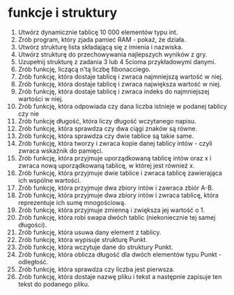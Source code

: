 # funkcje i struktury
1. Utwórz dynamicznie tablicę 10 000 elementów typu int.
2. Zrób program, który zjada pamieć RAM - pokaż, że działa.
3. Utwórz strukturę lista składającą się z imienia i nazwiska.
4. Utwórz strukturę do przechowywania najlepszych wyników z gry.
5. Uzupełnij strukturę z zadania 3 lub 4 5cioma przykładowymi danymi.
6. Zrób funkcję, liczącą n'tą liczbę fibonacciego.
7. Zrób funkcję, która dostaje tablicę i zwraca najmniejszą wartość w niej.
8. Zrób funkcję, która dostaje tablicę i zwraca największa wartość w niej.
9. Zrób funkcję, która dostaje tablicę i zwraca indeks do najmniejszej wartości w niej.
10. Zrób funkcję, która odpowiada czy dana liczba istnieje w podanej tablicy czy nie
11. Zrób funkcję długość, która liczy długość wczytanego napisu.
12. Zrób funkcję, która sprawdza czy dwa ciągi znaków są równe.
13. Zrób funkcję, która sprawdza czy dwie tablice są takie same.
14. Zrób funkcję, która tworzy i zwraca kopie danej tablicy intów - czyli zwraca wskaźnik do pamięci.
15. Zrób funkcję, która przyjmuje uporządkowaną tablicę intów oraz x i zwraca nową uporządkowaną tablicę, w której jest również x.
16. Zrób funkcję, która przyjmuje dwie tablice i zwraca tablicę zawierająca ich wspólne wartości.
17. Zrób funkcję, która przyjmuje dwa zbiory intów i zawraca zbiór A-B.
18. Zrób funkcję, która przyjmuje dwa zbiory intów i zwraca tablicę, która reprezentuje ich sumę mnogościową.
19. Zrób funkcję, która przyjmuje zmienną i zwiększa jej wartość o 1.
20. Zrób funkcję, która robi swapa dwóch tablic (niekoniecznie tej samej długości).
21. Zrób funkcję, która usuwa dany element z tablicy.
22. Zrób funkcję, która wypisuje strukturę Punkt.
23. Zrób funkcję, która wczytuje dane do struktury Punkt.
24. Zrób funkcję, która oblicza długość  dla dwóch elementów typu Punkt - odległość.
25. Zrób funkcję, która sprawdza czy liczba jest pierwsza.
26. Zrób funkcję, która dostaje nazwę pliku i tekst a następnie zapisuje ten tekst do podanego pliku.